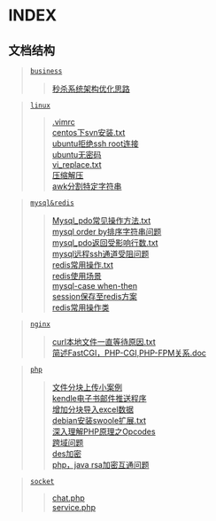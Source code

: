 INDEX
===

文档结构
--

><a href='https://github.com/zhong1/note/tree/master/business'>`business`</a></br>
>><a href='https://github.com/zhong1/note/blob/master/business/%E7%A7%92%E6%9D%80%E7%B3%BB%E7%BB%9F%E6%9E%B6%E6%9E%84%E4%BC%98%E5%8C%96%E6%80%9D%E8%B7%AF'>秒杀系统架构优化思路</a></br>


><a href='https://github.com/zhong1/note/tree/master/linux'>`linux`</a></br>
>><a href='https://github.com/zhong1/note/blob/master/linux/.vimrc'>.vimrc</a></br>
>><a href='https://github.com/zhong1/note/blob/master/linux/centos%E4%B8%8Bsvn%E5%AE%89%E8%A3%85.txt'>centos下svn安装.txt</a></br>
>><a href='https://github.com/zhong1/note/blob/master/linux/ubuntu%E6%8B%92%E7%BB%9Dssh%20root%E8%BF%9E%E6%8E%A5'>ubuntu拒绝ssh root连接</a></br>
>><a href='https://github.com/zhong1/note/blob/master/linux/ubuntu%E6%97%A0%E5%AF%86%E7%A0%81'>ubuntu无密码</a></br>
>><a href='https://github.com/zhong1/note/blob/master/linux/vi_replace.txt'>vi_replace.txt</a></br>
>><a href='https://github.com/zhong1/note/blob/master/linux/%E5%8E%8B%E7%BC%A9%E8%A7%A3%E5%8E%8B'>压缩解压</a></br>
>><a href='https://github.com/zhong1/note/blob/master/linux/awk%E5%88%86%E5%89%B2%E7%89%B9%E5%AE%9A%E5%AD%97%E7%AC%A6%E4%B8%B2'>awk分割特定字符串</a></br>



><a href='https://github.com/zhong1/note/tree/master/mysql&redis'>`mysql&redis`</a></br>
>><a href='https://github.com/zhong1/note/blob/master/mysql%26redis/Mysql_pdo%E5%B8%B8%E8%A7%81%E6%93%8D%E4%BD%9C%E6%96%B9%E6%B3%95.txt'>Mysql_pdo常见操作方法.txt</a></br>
>><a href='https://github.com/zhong1/note/blob/master/mysql%26redis/mysql%20order%20by%E6%8E%92%E5%BA%8F%E5%AD%97%E7%AC%A6%E4%B8%B2%E9%97%AE%E9%A2%98'>mysql order by排序字符串问题</a></br>
>><a href='https://github.com/zhong1/note/blob/master/mysql%26redis/mysql_pdo%E8%BF%94%E5%9B%9E%E5%8F%97%E5%BD%B1%E5%93%8D%E8%A1%8C%E6%95%B0.txt5'>mysql_pdo返回受影响行数.txt</a></br>
>><a href='https://github.com/zhong1/note/blob/master/mysql%26redis/mysql%E8%BF%9C%E7%A8%8Bssh%E9%80%9A%E9%81%93%E5%8F%97%E9%98%BB%E9%97%AE%E9%A2%98'>mysql远程ssh通道受阻问题</a></br>
>><a href='https://github.com/zhong1/note/blob/master/mysql%26redis/redis%E5%B8%B8%E7%94%A8%E6%93%8D%E4%BD%9C.txt'>redis常用操作.txt</a></br>
>><a href='https://github.com/zhong1/note/blob/master/mysql%26redis/redis%E4%BD%BF%E7%94%A8%E5%9C%BA%E6%99%AF.md'>redis使用场景</a></br>
>><a href='https://github.com/zhong1/note/blob/master/mysql%26redis/mysql-case%20when-then'>mysql-case when-then</a></br>
>><a href='https://github.com/zhong1/note/blob/master/mysql&redis/session%E4%BF%9D%E5%AD%98%E8%87%B3redis%E6%96%B9%E6%A1%88'>session保存至redis方案</a></br>
>><a href='https://github.com/zhong1/note/blob/master/mysql%26redis/redis%E7%B1%BB'>redis常用操作类</a></br>

><a href='https://github.com/zhong1/note/tree/master/nginx'>`nginx`</a></br>
>><a href='https://github.com/zhong1/note/blob/master/nginx/curl%E6%9C%AC%E5%9C%B0%E6%96%87%E4%BB%B6%E4%B8%80%E7%9B%B4%E7%AD%89%E5%BE%85%E5%8E%9F%E5%9B%A0.txt'>curl本地文件一直等待原因.txt</a></br>
>><a href='https://github.com/zhong1/note/blob/master/nginx/%E7%AE%80%E8%BF%B0FastCGI%EF%BC%8CPHP-CGI%2CPHP-FPM%E5%85%B3%E7%B3%BB.doc'>简述FastCGI，PHP-CGI,PHP-FPM关系.doc</a></br>



><a href='https://github.com/zhong1/note/tree/master/php'>`php`</a></br>
>><a href='https://github.com/zhong1/note/tree/master/php/cutFileUpload'>文件分块上传小案例</a></br>
>><a href='https://github.com/zhong1/note/tree/master/php/push_kindle'>kendle电子书邮件推送程序</a></br>
>><a href='https://github.com/zhong1/note/blob/master/php/chunk_excel.php'>增加分块导入excel数据</a></br>
>><a href='https://github.com/zhong1/note/blob/master/php/debian%E5%AE%89%E8%A3%85swoole%E6%89%A9%E5%B1%95.txt'>debian安装swoole扩展.txt</a></br>
>><a href='https://github.com/zhong1/note/blob/master/php/%E6%B7%B1%E5%85%A5%E7%90%86%E8%A7%A3PHP%E5%8E%9F%E7%90%86%E4%B9%8BOpcodes'>深入理解PHP原理之Opcodes</a></br>
>><a href='https://github.com/zhong1/note/blob/master/php/%E8%B7%A8%E5%9F%9F%E9%97%AE%E9%A2%98'>跨域问题</a></br>
>><a href='https://github.com/zhong1/note/blob/master/php/des%E5%8A%A0%E5%AF%86'>des加密</a></br>
>><a href='https://github.com/zhong1/note/blob/master/php/php，java rsa加密互通问题'>php，java rsa加密互通问题</a></br>


><a href='https://github.com/zhong1/note/tree/master/socket'>`socket`</a></br>
>><a href='https://github.com/zhong1/note/blob/master/socket/chat.php'>chat.php</a></br>
>><a href='https://github.com/zhong1/note/blob/master/socket/service.php'>service.php</a></br>

